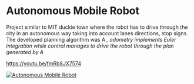 # Autonomous Mobile Robot
Project similar to MIT duckie town where the robot has to drive through the city in an autonomous way taking into account lanes directions, stop signs. The developed planning algorithm was A *, odometry implements Euler integration while control manages to drive the robot through the plan generated by A*

https://youtu.be/fmRb8JX7574

[![Autonomous Mobile Robot](https://img.youtube.com/vi/fmRb8JX7574/0.jpg)](https://www.youtube.com/watch?v=YfmRb8JX7574)
